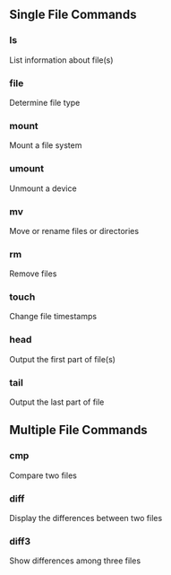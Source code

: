 <h2>Single File Commands</h2>

<h3>ls</h3>
List information about file(s)

<h3>file</h3>
Determine file type

<h3>mount</h3>
Mount a file system

<h3>umount</h3>
Unmount a device

<h3>mv</h3>
Move or rename files or directories

<h3>rm</h3>
Remove files

<h3>touch</h3>
Change file timestamps

<h3>head</h3>
Output the first part of file(s)

<h3>tail</h3>
Output the last part of file

<h2>Multiple File Commands</h2>
<h3>cmp</h3>
Compare two files

<h3>diff</h3>
Display the differences between two files

<h3>diff3</h3>
Show differences among three files
